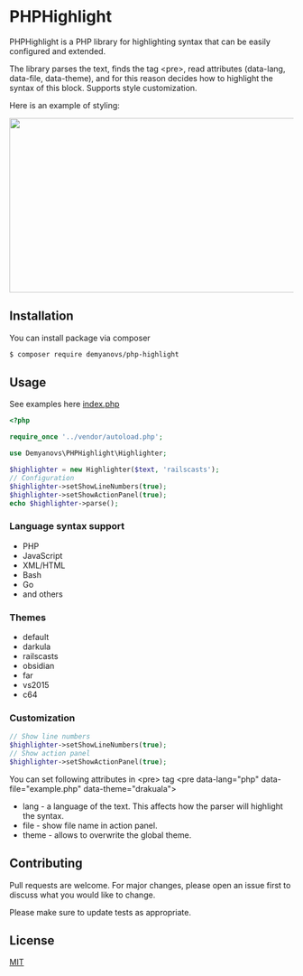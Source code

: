 # PHPHighlight

PHPHighlight is a PHP library for highlighting syntax that can be easily configured and extended.

The library parses the text, finds the tag \<pre>, read attributes (data-lang, data-file, data-theme), and for this reason decides how to highlight the syntax of this block. 
Supports style customization.

Here is an example of styling:

<img width="757" height="309" src="https://codingwar.com/sites/default/files/images/phphighlight2.png">

## Installation
You can install package via composer
```bash
$ composer require demyanovs/php-highlight
```

## Usage
See examples here [index.php](../master/examples/index.php)
```php
<?php

require_once '../vendor/autoload.php';

use Demyanovs\PHPHighlight\Highlighter;

$highlighter = new Highlighter($text, 'railscasts');
// Configuration
$highlighter->setShowLineNumbers(true);
$highlighter->setShowActionPanel(true);
echo $highlighter->parse();
```
### Language syntax support
* PHP
* JavaScript
* XML/HTML
* Bash
* Go
* and others

### Themes
* default
* darkula
* railscasts
* obsidian
* far
* vs2015
* c64

### Customization
```php
// Show line numbers
$highlighter->setShowLineNumbers(true);
// Show action panel
$highlighter->setShowActionPanel(true);
```

You can set following attributes in \<pre> tag
\<pre data-lang="php" data-file="example.php" data-theme="drakuala">
* lang - a language of the text. This affects how the parser will highlight the syntax.
* file - show file name in action panel.
* theme - allows to overwrite the global theme.

## Contributing
Pull requests are welcome. For major changes, please open an issue first to discuss what you would like to change.

Please make sure to update tests as appropriate.

## License
[MIT](./LICENSE.md)
